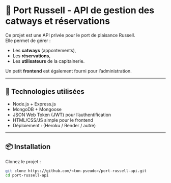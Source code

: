 # 🌊 Port Russell - API de gestion des catways et réservations

Ce projet est une API privée pour le port de plaisance Russell.  
Elle permet de gérer :
- Les **catways** (appontements),
- Les **réservations**,
- Les **utilisateurs** de la capitainerie.

Un petit **frontend** est également fourni pour l’administration.

---

## 🚀 Technologies utilisées
- Node.js + Express.js
- MongoDB + Mongoose
- JSON Web Token (JWT) pour l’authentification
- HTML/CSS/JS simple pour le frontend
- Déploiement : (Heroku / Render / autre)

---

## 📦 Installation

Clonez le projet :

```bash
git clone https://github.com/<ton-pseudo>/port-russell-api.git
cd port-russell-api
